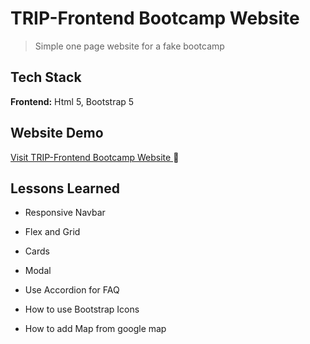 # TRIP-Frontend Bootcamp Website

>Simple one page website for a fake bootcamp


## Tech Stack

**Frontend:** Html 5, Bootstrap 5


## Website Demo

[Visit TRIP-Frontend Bootcamp Website ](https://akashsabale01.github.io/TRIP-Frontend_Bootcamp_website/#instructors) 
 :link:

  
## Lessons Learned


* Responsive Navbar

* Flex and Grid

* Cards
  
* Modal

* Use Accordion for FAQ

* How to use Bootstrap Icons

* How to add Map from google map
